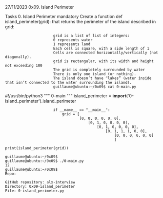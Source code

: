27/11/2023
0x09. Island Perimeter

Tasks
0. Island Perimeter
mandatory
Create a function def island_perimeter(grid): that returns the perimeter of the island described in grid:

					      grid is a list of list of integers:
					      0 represents water
					      1 represents land
					      Each cell is square, with a side length of 1
					      Cells are connected horizontally/vertically (not diagonally).
					      grid is rectangular, with its width and height not exceeding 100
					      The grid is completely surrounded by water
					      There is only one island (or nothing).
					      The island doesn’t have “lakes” (water inside that isn’t connected to the water surrounding the island).
					      guillaume@ubuntu:~/0x09$ cat 0-main.py
#!/usr/bin/python3
					      """
					      0-main
					      """
					      island_perimeter = __import__('0-island_perimeter').island_perimeter

					      if __name__ == "__main__":
					          grid = [
							          [0, 0, 0, 0, 0, 0],
								          [0, 1, 0, 0, 0, 0],
									          [0, 1, 0, 0, 0, 0],
										          [0, 1, 1, 1, 0, 0],
											          [0, 0, 0, 0, 0, 0]
												      ]
												          print(island_perimeter(grid))

	guillaume@ubuntu:~/0x09$ 
	guillaume@ubuntu:~/0x09$ ./0-main.py
	12
	guillaume@ubuntu:~/0x09$ 
	Repo:

	GitHub repository: alx-interview
	Directory: 0x09-island_perimeter
	File: 0-island_perimeter.py
